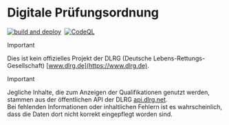 # Digitale Prüfungsordnung

[![build and deploy](https://github.com/tristankechlo/DigitalePruefungsordnung/actions/workflows/build_and_deploy.yml/badge.svg)](https://github.com/tristankechlo/DigitalePruefungsordnung/actions/workflows/build_and_deploy.yml)&nbsp;
[![CodeQL](https://github.com/tristankechlo/DigitalePruefungsordnung/actions/workflows/github-code-scanning/codeql/badge.svg)](https://github.com/tristankechlo/DigitalePruefungsordnung/actions/workflows/github-code-scanning/codeql)



> [!IMPORTANT]
> Dies ist kein offizielles Projekt der DLRG (Deutsche Lebens-Rettungs-Gesellschaft) [www.dlrg.de](https://www.dlrg.de).

> [!IMPORTANT]
> Jegliche Inhalte, die zum Anzeigen der Qualifikationen genutzt werden, stammen aus der öffentlichen API der DLRG [api.dlrg.net](https://api.dlrg.net/?urls.primaryName=Digitale%20Pr%C3%BCfungsordnung).  
> Bei fehlenden Informationen oder inhaltlichen Fehlern ist es wahrscheinlich, dass die Daten dort nicht korrekt eingepflegt worden sind.    
